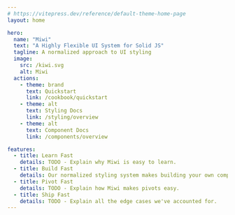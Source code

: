 ```yaml
---
# https://vitepress.dev/reference/default-theme-home-page
layout: home

hero:
  name: "Miwi"
  text: "A Highly Flexible UI System for Solid JS"
  tagline: A normalized approach to UI styling
  image:
    src: /kiwi.svg
    alt: Miwi
  actions:
    - theme: brand
      text: Quickstart
      link: /cookbook/quickstart
    - theme: alt
      text: Styling Docs
      link: /styling/overview
    - theme: alt
      text: Component Docs
      link: /components/overview

features:
  - title: Learn Fast
    details: TODO - Explain why Miwi is easy to learn.
  - title: Build Fast
    details: Our normalized styling system makes building your own components wicked fast.
  - title: Pivot Fast
    details: TODO - Explain how Miwi makes pivots easy.
  - title: Ship Fast
    details: TODO - Explain all the edge cases we've accounted for.
---
```

